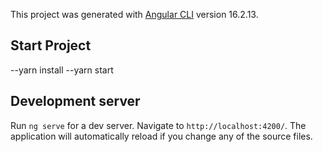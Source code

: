 
This project was generated with [Angular CLI](https://github.com/angular/angular-cli) version 16.2.13.

## Start Project 
--yarn install 
--yarn start

## Development server

Run `ng serve` for a dev server. Navigate to `http://localhost:4200/`. The application will automatically reload if you change any of the source files.

